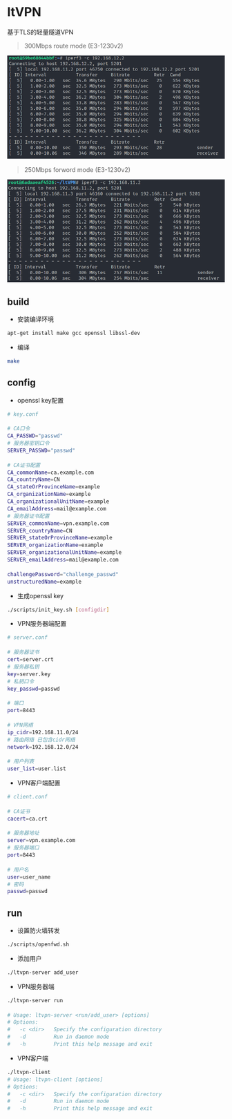 # ltVPN

基于TLS的轻量隧道VPN

> 300Mbps route mode (E3-1230v2)

![](assets/2024-06-09-01-44-21-image.png)

> 250Mbps forword mode (E3-1230v2)

![](assets/2024-06-09-01-53-05-image.png)

## build

- 安装编译环境

```bash
apt-get install make gcc openssl libssl-dev
```

- 编译

```bash
make
```

## config

- openssl key配置

```bash
# key.conf

# CA口令
CA_PASSWD="passwd"
# 服务器密钥口令
SERVER_PASSWD="passwd"

# CA证书配置
CA_commonName=ca.example.com
CA_countryName=CN
CA_stateOrProvinceName=example
CA_organizationName=example
CA_organizationalUnitName=example
CA_emailAddress=mail@example.com
# 服务器证书配置
SERVER_commonName=vpn.example.com
SERVER_countryName=CN
SERVER_stateOrProvinceName=example
SERVER_organizationName=example
SERVER_organizationalUnitName=example
SERVER_emailAddress=mail@example.com

challengePassword="challenge_passwd"
unstructuredName=example
```

- 生成openssl key

```bash
./scripts/init_key.sh [configdir]
```

- VPN服务器端配置

```bash
# server.conf

# 服务器证书
cert=server.crt
# 服务器私钥
key=server.key
# 私钥口令
key_passwd=passwd

# 端口
port=8443

# VPN网络
ip_cidr=192.168.11.0/24
# 路由网络 已包含cidr网络
network=192.168.12.0/24

# 用户列表
user_list=user.list
```

- VPN客户端配置

```bash
# client.conf

# CA证书
cacert=ca.crt

# 服务器地址
server=vpn.example.com
# 服务器端口
port=8443

# 用户名
user=user_name
# 密码
passwd=passwd
```

## run

- 设置防火墙转发

```bash
./scripts/openfwd.sh
```

- 添加用户

```bash
./ltvpn-server add_user
```

- VPN服务器端

```bash
./ltvpn-server run

# Usage: ltvpn-server <run/add_user> [options]
# Options:
#   -c <dir>   Specify the configuration directory
#   -d         Run in daemon mode
#   -h         Print this help message and exit
```

- VPN客户端

```bash
./ltvpn-client
# Usage: ltvpn-client [options]
# Options:
#   -c <dir>   Specify the configuration directory
#   -d         Run in daemon mode
#   -h         Print this help message and exit
```